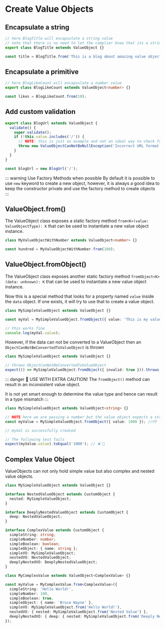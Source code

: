 # Create Value Objects

## Encapsulate a string

```ts
// here BlogTitle will encapsulate a string value
// note that there is no need to let the complier know that its a string
export class BlogTitle extends ValueObject {}

const title = BlogTitle.from('This is a blog about amazing value objects');
```

## Encapsulate a primitive

```ts
// here BlogLikeCount will encapsulate a number value
export class BlogLikeCount extends ValueObject<number> {}

const likes = BlogLikeCount.from(10);
```

## Add custom validation

```ts
export class BlogUrl extends ValueObject {
  validate() {
    super.validate();
    if (!this.value.includes('/')) {
      // NOTE: this is just an example and not an ideal way to check for URLs
      throw new ValueObjectCanNotBeNullException('Incorrect URL format');
    }
  }
}

const blogUrl = new BlogUrl('/');
```

::: warning Use Factory Methods when possible
By default it is possible to use `new` keyword to create a new object, however,
it is always a good idea to keep the constructor private and use the factory method to create objects
:::

## ValueObject.from()

The ValueObject class exposes a static factory method `from<K>(value: ValueObjectType): K`
that can be used to instantiate a new value object instance.

```ts
class MyValueObjectWithNumber extends ValueObject<number> {}

const hundred = MyValueObjectWithNumber.from(100);
```

## ValueObject.fromObject()

The ValueObject class exposes another static factory method `fromObject<K>(data: unknown): K`
that can be used to instantiate a new value object instance.

Now this is a special method that looks for a property named `value` inside the `data` object.
If one exists, it will try to use that to create a value object.

```ts
class MySimpleValueObject extends ValueObject {}

const myVal = MySimpleValueObject.fromObject({ value: 'This is my value' });

// this works fine
console.log(myVal.value);
```

However, if the data can not be converted to a ValueObject then an `ObjectCanNotBeConvertedToValueObject` is thrown

```ts
class MySimpleValueObject extends ValueObject {}

// throws ObjectCanNotBeConvertedToValueObject
expect(() => MySimpleValueObject.fromObject({ invalid: true })).throws(ObjectCanNotBeConvertedToValueObject);
```

::: danger 👺 USE WITH EXTRA CAUTION!
The `fromObject()` method can result in an inconsistent value object.

It is not yet smart enough to determine the value type and hence can result in a type mismatch
:::

```ts
class MySimpleValueObject extends ValueObject<string> {}

// NOTE here we are passing a number but the value object expects a string
const myValue = MySimpleValueObject.fromObject({ value: 1000 }); //‼️⁉️

// myVal is successfully created

// The following test fails
expect(myValue.value).toEqual('1000'); // ❌ 👺
```

## Complex Value Object

ValueObjects can not only hold simple value but also complex and nested value objects.

```ts
class MySimpleValueObject extends ValueObject {}

interface NestedValueObject extends CustomObject {
  nested: MySimpleValueObject;
}

interface DeeplyNestedValueObject extends CustomObject {
  deep: NestedValueObject;
}

interface ComplexValue extends CustomObject {
  simpleString: string;
  simpleNumber: number;
  simpleBoolean: boolean;
  simpleObject: { name: string };
  simpleVO: MySimpleValueObject;
  nestedVO: NestedValueObject;
  deeplyNestedVO: DeeplyNestedValueObject;
}

class MyComplexValue extends ValueObject<ComplexValue> {}

const myValue = MyComplexValue.from<ComplexValue>({
  simpleString: 'Hello World!',
  simpleNumber: 100,
  simpleBoolean: true,
  simpleObject: { name: 'Bruce Wayne' },
  simpleVO: MySimpleValueObject.from('Hello World!'),
  nestedVO: { nested: MySimpleValueObject.from('Nested Value') },
  deeplyNestedVO: { deep: { nested: MySimpleValueObject.from('Deeply Nested Value') } },
});
```
